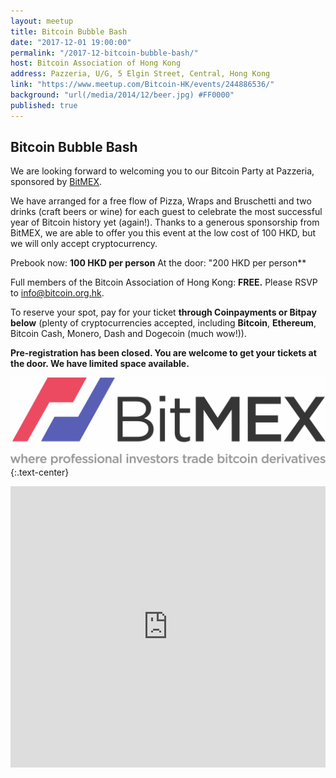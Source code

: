 ```yaml
---
layout: meetup
title: Bitcoin Bubble Bash
date: "2017-12-01 19:00:00"
permalink: "/2017-12-bitcoin-bubble-bash/"
host: Bitcoin Association of Hong Kong
address: Pazzeria, U/G, 5 Elgin Street, Central, Hong Kong
link: "https://www.meetup.com/Bitcoin-HK/events/244886536/"
background: "url(/media/2014/12/beer.jpg) #FF0000"
published: true
---
```


## Bitcoin Bubble Bash

We are looking forward to welcoming you to our Bitcoin Party at Pazzeria, sponsored by [BitMEX](https://www.bitmex.com/). 

We have arranged for a free flow of Pizza, Wraps and Bruschetti and two drinks (craft beers or wine) for each guest to celebrate  the most successful year of Bitcoin history yet (again!). Thanks to a generous sponsorship from BitMEX, we are able to offer you this event at the low cost of 100 HKD, but we will only accept cryptocurrency.

Prebook now: **100 HKD per person**
At the door: "200 HKD per person**

Full members of the Bitcoin Association of Hong Kong: **FREE.** Please RSVP to [info@bitcoin.org.hk](mailto:info@bitcoin.org.hk).

To reserve your spot, pay for your ticket **through Coinpayments or Bitpay below** (plenty of cryptocurrencies accepted, including **Bitcoin**, **Ethereum**, Bitcoin Cash, Monero, Dash and Dogecoin (much wow!)).

**Pre-registration has been closed. You are welcome to get your tickets at the door. We have limited space available.**

<!--
<form action="https://bitpay.com/checkout" method="post" >
  <input type="hidden" name="action" value="cartAdd" />
  <input type="hidden" name="data" value="XQYmg7bdoLcX6YAQgkubrS" />
  <input type="image" src="https://bitpay.com/img/button1.png" border="0" name="submit" alt="BitPay, pay with bitcoins." >
</form>
{:.text-center}
-->

<!--
<form action="https://www.coinpayments.net/index.php" method="post">
	<input type="hidden" name="cmd" value="_pay_simple">
	<input type="hidden" name="reset" value="1">
	<input type="hidden" name="merchant" value="84ffa7d089e5eefdc9ff75f09f948f80">
	<input type="hidden" name="item_name" value="Bitcoin Bubble Bash">
	<input type="hidden" name="item_desc" value="Ticket for Bitcoin Bubble Bash">
	<input type="hidden" name="currency" value="HKD">
	<input type="hidden" name="amountf" value="100.00000000">
	<input type="hidden" name="want_shipping" value="0">
	<input type="hidden" name="success_url" value="https://www.meetup.com/Bitcoin-HK/events/244886536/">
	<input type="hidden" name="cancel_url" value="https://www.meetup.com/Bitcoin-HK/events/244886536/">
	<input type="image" src="https://www.coinpayments.net/images/pub/CP-main-large.png" alt="Buy Now with CoinPayments.net">
</form>
{:.text-center}
-->

[![BitMEX](/media/2016/12/bitmex.png)](https://www.bitmex.com/)
{:.text-center}

<iframe src="https://www.google.com/maps/embed?pb=!1m18!1m12!1m3!1d3691.8666949612693!2d114.15025631559793!3d22.283038949150768!2m3!1f0!2f0!3f0!3m2!1i1024!2i768!4f13.1!3m3!1m2!1s0x3404007b9b5af341%3A0xf564292d59a2cd8d!2sPazzeria+Italian+Brewery!5e0!3m2!1sen!2sjp!4v1509980440163" width="100%" height="450" frameborder="0" style="border:0" allowfullscreen></iframe>
